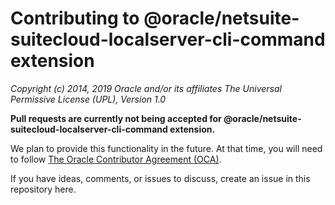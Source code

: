 # Contributing to @oracle/netsuite-suitecloud-localserver-cli-command extension 

*Copyright (c) 2014, 2019 Oracle and/or its affiliates The Universal Permissive License (UPL), Version 1.0*

**Pull requests are currently not being accepted for @oracle/netsuite-suitecloud-localserver-cli-command extension.**

We plan to provide this functionality in the future. At that time, you will need to follow [The Oracle Contributor Agreement (OCA)](https://www.oracle.com/technetwork/community/oca-486395.html).

If you have ideas, comments, or issues to discuss, create an issue in this repository here.
<!---
Add a link to create an issue. Ideally, you'd click the link and the new issue window would pop up.
-->